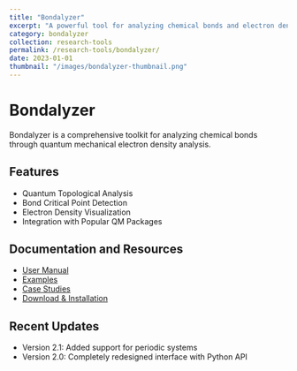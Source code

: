 ```yaml
---
title: "Bondalyzer"
excerpt: "A powerful tool for analyzing chemical bonds and electron density distributions in molecules and materials."
category: bondalyzer
collection: research-tools
permalink: /research-tools/bondalyzer/
date: 2023-01-01
thumbnail: "/images/bondalyzer-thumbnail.png"
---
```


# Bondalyzer

Bondalyzer is a comprehensive toolkit for analyzing chemical bonds through quantum mechanical electron density analysis.

## Features
- Quantum Topological Analysis
- Bond Critical Point Detection
- Electron Density Visualization
- Integration with Popular QM Packages

## Documentation and Resources
- [User Manual](/research-tools/bondalyzer/manual)
- [Examples](/research-tools/bondalyzer/examples)
- [Case Studies](/research-tools/bondalyzer/case-studies)
- [Download & Installation](/research-tools/bondalyzer/installation)

## Recent Updates
- Version 2.1: Added support for periodic systems
- Version 2.0: Completely redesigned interface with Python API
